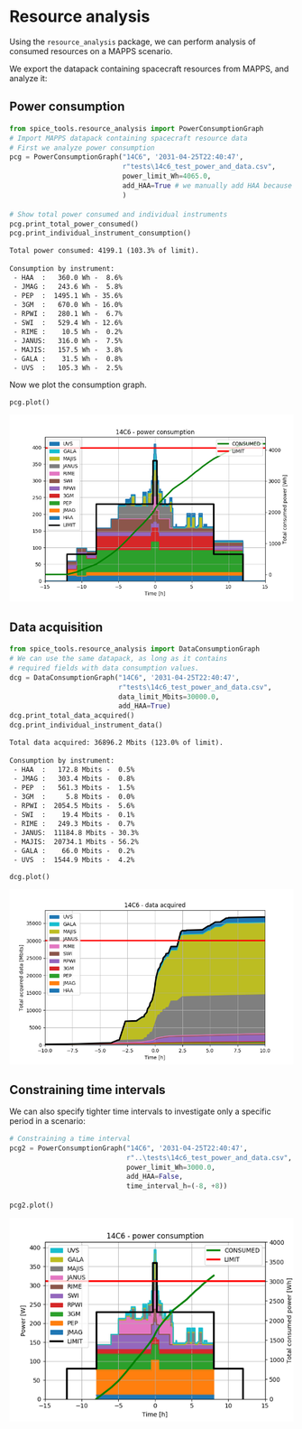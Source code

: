 # Resource analysis

Using the `resource_analysis` package, we can perform analysis of consumed resources on a MAPPS scenario.

We export the datapack containing spacecraft resources from MAPPS, and analyze it:

## Power consumption
```python
from spice_tools.resource_analysis import PowerConsumptionGraph
# Import MAPPS datapack containing spacecraft resource data
# First we analyze power consumption
pcg = PowerConsumptionGraph("14C6", '2031-04-25T22:40:47',
                            r"tests\14c6_test_power_and_data.csv",
                            power_limit_Wh=4065.0,
                            add_HAA=True # we manually add HAA because it is not tracked by MAPPS
                            )

# Show total power consumed and individual instruments
pcg.print_total_power_consumed()
pcg.print_individual_instrument_consumption()
```
```
Total power consumed: 4199.1 (103.3% of limit).

Consumption by instrument:
 - HAA  :   360.0 Wh -  8.6%
 - JMAG :   243.6 Wh -  5.8%
 - PEP  :  1495.1 Wh - 35.6%
 - 3GM  :   670.0 Wh - 16.0%
 - RPWI :   280.1 Wh -  6.7%
 - SWI  :   529.4 Wh - 12.6%
 - RIME :    10.5 Wh -  0.2%
 - JANUS:   316.0 Wh -  7.5%
 - MAJIS:   157.5 Wh -  3.8%
 - GALA :    31.5 Wh -  0.8%
 - UVS  :   105.3 Wh -  2.5%
```

Now we plot the consumption graph.
```python
pcg.plot()
```

![](img/power_graph.png)

## Data acquisition
```python
from spice_tools.resource_analysis import DataConsumptionGraph
# We can use the same datapack, as long as it contains
# required fields with data consumption values.
dcg = DataConsumptionGraph("14C6", '2031-04-25T22:40:47',
                           r"tests\14c6_test_power_and_data.csv",
                           data_limit_Mbits=30000.0,
                           add_HAA=True)
dcg.print_total_data_acquired()
dcg.print_individual_instrument_data()
```
```
Total data acquired: 36896.2 Mbits (123.0% of limit).

Consumption by instrument:
 - HAA  :   172.8 Mbits -  0.5%
 - JMAG :   303.4 Mbits -  0.8%
 - PEP  :   561.3 Mbits -  1.5%
 - 3GM  :     5.8 Mbits -  0.0%
 - RPWI :  2054.5 Mbits -  5.6%
 - SWI  :    19.4 Mbits -  0.1%
 - RIME :   249.3 Mbits -  0.7%
 - JANUS:  11184.8 Mbits - 30.3%
 - MAJIS:  20734.1 Mbits - 56.2%
 - GALA :    66.0 Mbits -  0.2%
 - UVS  :  1544.9 Mbits -  4.2%
```
```python
dcg.plot()
```

![](img/data_graph.png)

## Constraining time intervals
We can also specify tighter time intervals to investigate only
a specific period in a scenario:

```python
# Constraining a time interval
pcg2 = PowerConsumptionGraph("14C6", '2031-04-25T22:40:47',
                             r"..\tests\14c6_test_power_and_data.csv",
                             power_limit_Wh=3000.0,
                             add_HAA=False,
                             time_interval_h=(-8, +8))

pcg2.plot()
```

![](img/power_graph_interval.png)